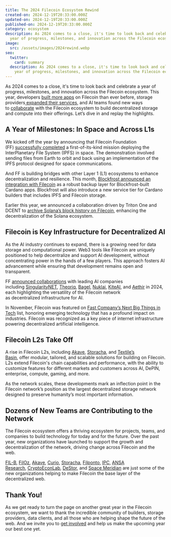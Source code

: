 ```yaml
---
title: The 2024 Filecoin Ecosystem Rewind
created-on: 2024-12-19T20:33:00.000Z
updated-on: 2024-12-19T20:33:00.000Z
published-on: 2024-12-19T20:33:00.000Z
category: ecosystem
description: As 2024 comes to a close, it's time to look back and celebrate a
  year of progress, milestones, and innovation across the Filecoin ecosystem.
image:
  src: /assets/images/2024rewind.webp
seo:
  twitter:
    card: summary
  description: As 2024 comes to a close, it's time to look back and celebrate a
    year of progress, milestones, and innovation across the Filecoin ecosystem.
---
```


As 2024 comes to a close, it's time to look back and celebrate a year of progress, milestones, and innovation across the Filecoin ecosystem. This year, developers [built more apps](/blog/one-year-of-programmability-smart-contracts-and-dapp-growth-on-filecoin) on Filecoin than ever before, storage providers[ expanded their services](/blog/signal-spotlights-software-storage-solutions-built-on-filecoin-to-watch), and AI teams found new ways to [collaborate](/blog/how-decentralized-ai-and-data-storage-is-building-trust-in-ai) with the Filecoin ecosystem to build decentralized storage and compute into their offerings. Let’s dive in and replay the highlights.

## A Year of Milestones: In Space and Across L1s

We kicked off the year by announcing that Filecoin Foundation (FF) [successfully completed](/blog/filecoin-foundation-successfully-deploys-interplanetary-file-system-ipfs-in-space) a first-of-its-kind mission deploying the InterPlanetary File System (IPFS) in space. The demonstration involved sending files from Earth to orbit and back using an implementation of the IPFS protocol designed for space communications.

And FF is building bridges with other Layer 1 (L1) ecosystems to enhance decentralization and resilience. This month, [Blockfrost announced an integration with Filecoin](/blog/blockfrost-and-filecoin-foundation-collaborate-to-enhance-the-decentralization-of-cardano-data) as a robust backup layer for Blockfrost-built Cardano apps. Blockfrost will also introduce a new service tier for Cardano builders that includes IPFS and Filecoin storage.

Earlier this year, we announced a collaboration driven by Triton One and DCENT to [archive Solana’s block history on Filecoin](https://destor.com/resources/news/solana-integrates-filecoin), enhancing the decentralization of the Solana ecosystem.

## Filecoin is Key Infrastructure for Decentralized AI

As the AI industry continues to expand, there is a growing need for data storage and computational power. Web3 tools like Filecoin are uniquely positioned to help decentralize and support AI development, without concentrating power in the hands of a few players. This approach fosters AI advancement while ensuring that development remains open and transparent.

FF [announced collaborations](/blog/leading-ai-projects-choose-filecoin-to-advance-ai-marking-the-networks-leading-role-as-depin-backbone-for-ai) with leading AI companies including [SingularityNET](https://singularitynet.io), [Theoriq](https://www.theoriq.ai), [Bagel](/ecosystem-explorer/bagel), [Nuklai](/ecosystem-explorer/nuklai), [KiteAI](/ecosystem-explorer/kite-ai), and [Aethir](/ecosystem-explorer/aethir) in 2024, each highlighting the versatility of the Filecoin network as decentralized infrastructure for AI.

In November, Filecoin was featured on [Fast Company’s Next Big Things in Tech](/blog/filecoin-as-the-infrastructure-for-decentralized-ai) list, honoring emerging technology that has a profound impact on industries. Filecoin was recognized as a key piece of internet infrastructure powering decentralized artificial intelligence.

## Filecoin L2s Take Off

A rise in Filecoin L2s, including [Akave](/ecosystem-explorer/akave), [Storacha](/ecosystem-explorer/storacha-network), and [Textile’s Basin](https://basin.textile.io), offer modular, tailored, and scalable solutions for building on Filecoin. L2s extend Filecoin's chain capabilities and performance, with the ability to customize features for different markets and customers across AI, DePIN, enterprise, compute, gaming, and more.

As the network scales, these developments mark an inflection point in the Filecoin network’s position as the largest decentralized storage network designed to preserve humanity’s most important information.

## Dozens of New Teams are Contributing to the Network

The Filecoin ecosystem offers a thriving ecosystem for projects, teams, and companies to build technology for today and for the future. Over the past year, new organizations have launched to support the growth and decentralization of the network, driving change across Filecoin and the web.

[FIL-B](https://fil.builders), [FilOz](https://www.filoz.org), [Akave](/ecosystem-explorer/akave), [Curio](https://curiostorage.org), [Storacha](/ecosystem-explorer/storacha-network), [Filponto](https://filponto.io), [IPC](https://docs.ipc.space), [ANSA Research](https://ansaresearch.ai), [CryptoEconLab](https://cryptoeconlab.io), [DeStor](/ecosystem-explorer/destor), and [Space Meridian](https://meridian.space) are just some of the new organizations helping to make Filecoin the base layer of the decentralized web.

## Thank You!

As we get ready to turn the page on another great year in the Filecoin ecosystem, we want to thank the incredible community of builders, storage providers, data clients, and all those who are helping shape the future of the web. And we invite you to [get involved](https://docs.filecoin.io/basics/project-and-community/ways-to-contribute) and help us make the upcoming year our best one yet.
